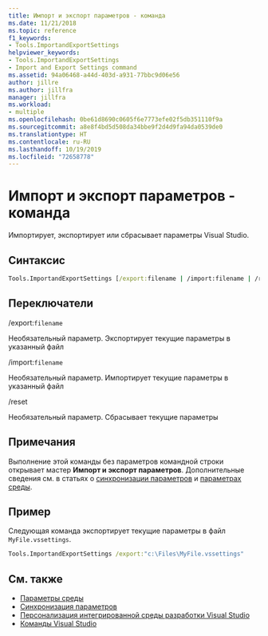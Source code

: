 ```yaml
---
title: Импорт и экспорт параметров - команда
ms.date: 11/21/2018
ms.topic: reference
f1_keywords:
- Tools.ImportandExportSettings
helpviewer_keywords:
- Tools.ImportandExportSettings
- Import and Export Settings command
ms.assetid: 94a06468-a44d-403d-a931-77bbc9d06e56
author: jillre
ms.author: jillfra
manager: jillfra
ms.workload:
- multiple
ms.openlocfilehash: 0be61d8690c0605f6e7773efe02f5db351110f9a
ms.sourcegitcommit: a8e8f4bd5d508da34bbe9f2d4d9fa94da0539de0
ms.translationtype: HT
ms.contentlocale: ru-RU
ms.lasthandoff: 10/19/2019
ms.locfileid: "72658778"
---
```

# <a name="import-and-export-settings-command"></a>Импорт и экспорт параметров - команда

Импортирует, экспортирует или сбрасывает параметры Visual Studio.

## <a name="syntax"></a>Синтаксис

```cmd
Tools.ImportandExportSettings [/export:filename | /import:filename | /reset]
```

## <a name="switches"></a>Переключатели

/export:`filename`

Необязательный параметр. Экспортирует текущие параметры в указанный файл

/import:`filename`

Необязательный параметр. Импортирует текущие параметры в указанный файл

/reset

Необязательный параметр. Сбрасывает текущие параметры

## <a name="remarks"></a>Примечания

Выполнение этой команды без параметров командной строки открывает мастер **Импорт и экспорт параметров**. Дополнительные сведения см. в статьях о [синхронизации параметров](../synchronized-settings-in-visual-studio.md) и [параметрах среды](../environment-settings.md).

## <a name="example"></a>Пример

Следующая команда экспортирует текущие параметры в файл `MyFile.vssettings`.

```cmd
Tools.ImportandExportSettings /export:"c:\Files\MyFile.vssettings"
```

## <a name="see-also"></a>См. также

- [Параметры среды](../../ide/environment-settings.md)
- [Синхронизация параметров](../../ide/synchronized-settings-in-visual-studio.md)
- [Персонализация интегрированной среды разработки Visual Studio](../../ide/personalizing-the-visual-studio-ide.md)
- [Команды Visual Studio](../../ide/reference/visual-studio-commands.md)